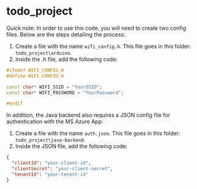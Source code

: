 # todo_project
Quick note: In order to use this code, you will need to create two config files. Below are the steps detailing the process:

1. Create a file with the name ```wifi_config.h```. This file goes in this folder: ```todo_project\arduino```.
2. Inside the .h file, add the following code:
```cpp /
#ifndef WIFI_CONFIG_H
#define WIFI_CONFIG_H

const char* WIFI_SSID = "YourSSID";
const char* WIFI_PASSWORD = "YourPassword";

#endif
```
In addition, the Java backend also requires a JSON config file for authentication with the MS Azure App:
1. Create a file with the name ```auth.json```. This file goes in this folder: ```todo_project\java-backend```.
2. Inside the JSON file, add the following code:
```json /
{
  "clientId": "your-client-id",
  "clientSecret": "your-client-secret",
  "tenantId": "your-tenant-id"
}
```

